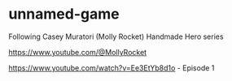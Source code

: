 # unnamed-game
Following Casey Muratori (Molly Rocket) Handmade Hero series

https://www.youtube.com/@MollyRocket

https://www.youtube.com/watch?v=Ee3EtYb8d1o - Episode 1

